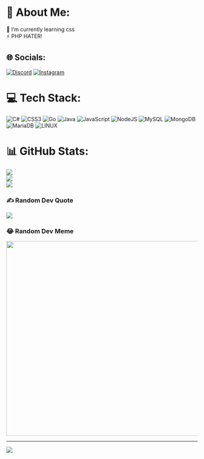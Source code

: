 # 💫 About Me:
🌱 I’m currently learning css<br>⚡ PHP HATER!<br>


## 🌐 Socials:
[![Discord](https://img.shields.io/badge/Discord-%237289DA.svg?logo=discord&logoColor=white)](seks) [![Instagram](https://img.shields.io/badge/Instagram-%23E4405F.svg?logo=Instagram&logoColor=white)](https://instagram.com/karing7331) 

# 💻 Tech Stack:
![C#](https://img.shields.io/badge/c%23-%23239120.svg?style=for-the-badge&logo=c-sharp&logoColor=white) ![CSS3](https://img.shields.io/badge/css3-%231572B6.svg?style=for-the-badge&logo=css3&logoColor=white) ![Go](https://img.shields.io/badge/go-%2300ADD8.svg?style=for-the-badge&logo=go&logoColor=white) ![Java](https://img.shields.io/badge/java-%23ED8B00.svg?style=for-the-badge&logo=java&logoColor=white) ![JavaScript](https://img.shields.io/badge/javascript-%23323330.svg?style=for-the-badge&logo=javascript&logoColor=%23F7DF1E) ![NodeJS](https://img.shields.io/badge/node.js-6DA55F?style=for-the-badge&logo=node.js&logoColor=white) ![MySQL](https://img.shields.io/badge/mysql-%2300f.svg?style=for-the-badge&logo=mysql&logoColor=white) ![MongoDB](https://img.shields.io/badge/MongoDB-%234ea94b.svg?style=for-the-badge&logo=mongodb&logoColor=white) ![MariaDB](https://img.shields.io/badge/MariaDB-003545?style=for-the-badge&logo=mariadb&logoColor=white) ![LINUX](https://img.shields.io/badge/Linux-FCC624?style=for-the-badge&logo=linux&logoColor=black)
# 📊 GitHub Stats:
![](https://github-readme-stats.vercel.app/api?username=ldcKar&theme=dark&hide_border=false&include_all_commits=true&count_private=false)<br/>
![](https://github-readme-streak-stats.herokuapp.com/?user=ldcKar&theme=dark&hide_border=false)<br/>
![](https://github-readme-stats.vercel.app/api/top-langs/?username=ldcKar&theme=dark&hide_border=false&include_all_commits=true&count_private=false&layout=compact)

### ✍️ Random Dev Quote
![](https://quotes-github-readme.vercel.app/api?type=horizontal&theme=radical)

### 😂 Random Dev Meme
<img src="https://rm.up.railway.app/" width="512px"/>

---
[![](https://visitcount.itsvg.in/api?id=ldcKar&icon=0&color=0)](https://visitcount.itsvg.in)

<!-- Proudly created with GPRM ( https://gprm.itsvg.in ) -->
